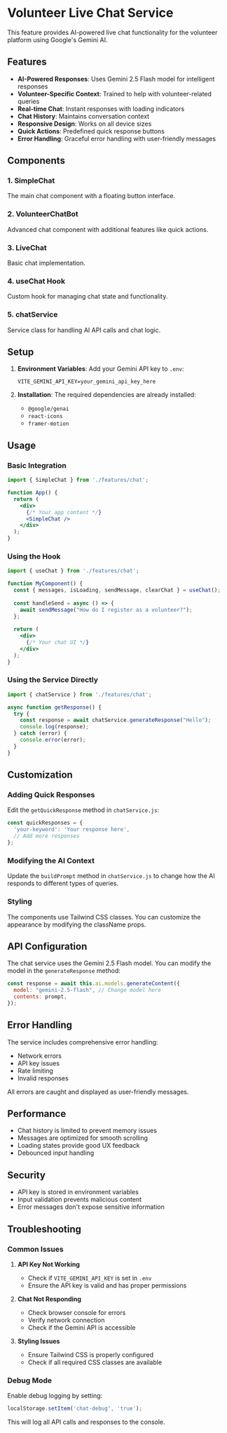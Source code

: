 # Volunteer Live Chat Service

This feature provides AI-powered live chat functionality for the volunteer platform using Google's Gemini AI.

## Features

- **AI-Powered Responses**: Uses Gemini 2.5 Flash model for intelligent responses
- **Volunteer-Specific Context**: Trained to help with volunteer-related queries
- **Real-time Chat**: Instant responses with loading indicators
- **Chat History**: Maintains conversation context
- **Responsive Design**: Works on all device sizes
- **Quick Actions**: Predefined quick response buttons
- **Error Handling**: Graceful error handling with user-friendly messages

## Components

### 1. SimpleChat
The main chat component with a floating button interface.

### 2. VolunteerChatBot
Advanced chat component with additional features like quick actions.

### 3. LiveChat
Basic chat implementation.

### 4. useChat Hook
Custom hook for managing chat state and functionality.

### 5. chatService
Service class for handling AI API calls and chat logic.

## Setup

1. **Environment Variables**: Add your Gemini API key to `.env`:
   ```
   VITE_GEMINI_API_KEY=your_gemini_api_key_here
   ```

2. **Installation**: The required dependencies are already installed:
   - `@google/genai`
   - `react-icons`
   - `framer-motion`

## Usage

### Basic Integration
```jsx
import { SimpleChat } from './features/chat';

function App() {
  return (
    <div>
      {/* Your app content */}
      <SimpleChat />
    </div>
  );
}
```

### Using the Hook
```jsx
import { useChat } from './features/chat';

function MyComponent() {
  const { messages, isLoading, sendMessage, clearChat } = useChat();
  
  const handleSend = async () => {
    await sendMessage("How do I register as a volunteer?");
  };
  
  return (
    <div>
      {/* Your chat UI */}
    </div>
  );
}
```

### Using the Service Directly
```jsx
import { chatService } from './features/chat';

async function getResponse() {
  try {
    const response = await chatService.generateResponse("Hello");
    console.log(response);
  } catch (error) {
    console.error(error);
  }
}
```

## Customization

### Adding Quick Responses
Edit the `getQuickResponse` method in `chatService.js`:

```javascript
const quickResponses = {
  'your-keyword': 'Your response here',
  // Add more responses
};
```

### Modifying the AI Context
Update the `buildPrompt` method in `chatService.js` to change how the AI responds to different types of queries.

### Styling
The components use Tailwind CSS classes. You can customize the appearance by modifying the className props.

## API Configuration

The chat service uses the Gemini 2.5 Flash model. You can modify the model in the `generateResponse` method:

```javascript
const response = await this.ai.models.generateContent({
  model: "gemini-2.5-flash", // Change model here
  contents: prompt,
});
```

## Error Handling

The service includes comprehensive error handling:
- Network errors
- API key issues
- Rate limiting
- Invalid responses

All errors are caught and displayed as user-friendly messages.

## Performance

- Chat history is limited to prevent memory issues
- Messages are optimized for smooth scrolling
- Loading states provide good UX feedback
- Debounced input handling

## Security

- API key is stored in environment variables
- Input validation prevents malicious content
- Error messages don't expose sensitive information

## Troubleshooting

### Common Issues

1. **API Key Not Working**
   - Check if `VITE_GEMINI_API_KEY` is set in `.env`
   - Ensure the API key is valid and has proper permissions

2. **Chat Not Responding**
   - Check browser console for errors
   - Verify network connection
   - Check if the Gemini API is accessible

3. **Styling Issues**
   - Ensure Tailwind CSS is properly configured
   - Check if all required CSS classes are available

### Debug Mode

Enable debug logging by setting:
```javascript
localStorage.setItem('chat-debug', 'true');
```

This will log all API calls and responses to the console.
